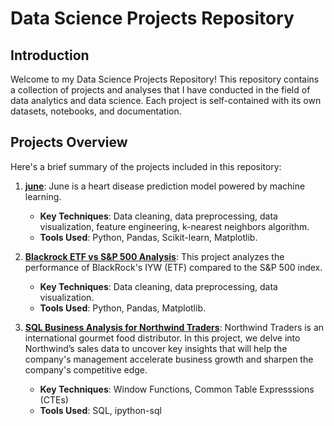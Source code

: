 # Data Science Projects Repository

## Introduction
Welcome to my Data Science Projects Repository! This repository contains a collection of projects and analyses that I have conducted in the field of data analytics and data science. Each project is self-contained with its own datasets, notebooks, and documentation. 

## Projects Overview

Here's a brief summary of the projects included in this repository:

1. **[june](https://github.com/reese949/data_science/tree/main/june)**: June is a heart disease prediction model powered by machine learning.
   - **Key Techniques**: Data cleaning, data preprocessing, data visualization, feature engineering, k-nearest neighbors algorithm.
   - **Tools Used**: Python, Pandas, Scikit-learn, Matplotlib.

2. **[Blackrock ETF vs S&P 500 Analysis](https://github.com/reese949/data_science/tree/main/Blackrock%20ETF%20vs%20S%26P%20500%20Analysis)**: This project analyzes the performance of BlackRock's IYW (ETF) compared to the S&P 500 index.
   - **Key Techniques**: Data cleaning, data preprocessing, data visualization.
   - **Tools Used**: Python, Pandas, Matplotlib.

3. **[SQL Business Analysis for Northwind Traders](https://github.com/reese949/data_science/tree/main/SQL%20Business%20Analysis%20for%20Northwind%20Traders)**: Northwind Traders is an international gourmet food distributor. In this project, we delve into Northwind’s sales data to uncover key insights that will help the company's management accelerate business growth and sharpen the company's competitive edge.
   - **Key Techniques**: Window Functions, Common Table Expresssions (CTEs)
   - **Tools Used**: SQL, ipython-sql
